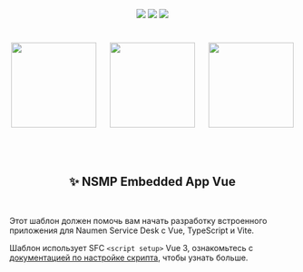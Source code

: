 <p align="center">
  <img src="https://img.shields.io/badge/license-MIT-blue.svg">
  <img src="https://img.shields.io/badge/Vite-6.0.1-green">
  <img src="https://img.shields.io/badge/Vue-3.5.13-green">
</p>

<p align="center" style="margin-bottom: 80px; margin-top: 40px;">
  <img src="https://upload.wikimedia.org/wikipedia/commons/f/f1/Vitejs-logo.svg" width="150px" style="margin-right: 20px;">
  <img src="https://upload.wikimedia.org/wikipedia/commons/thumb/9/95/Vue.js_Logo_2.svg/170px-Vue.js_Logo_2.svg.png" width="150px" style="margin-right: 20px;">
  <img src="https://upload.wikimedia.org/wikipedia/commons/thumb/4/4c/Typescript_logo_2020.svg/640px-Typescript_logo_2020.svg.png" width="150px">
</p>

<h2 align="center">✨ NSMP Embedded App Vue</h2>
<p>&nbsp;</p>

Этот шаблон должен помочь вам начать разработку встроенного приложения для Naumen Service Desk с Vue, TypeScript и Vite. 

Шаблон использует SFC `<script setup>` Vue 3, ознакомьтесь с [документацией по настройке скрипта](https://v3.vuejs.org/api/sfc-script-setup.html#sfc-script-setup), чтобы узнать больше.